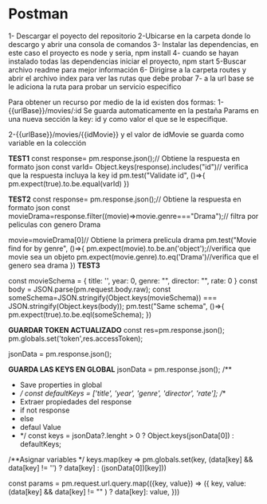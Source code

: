 Postman
=======

1- Descargar el poyecto del repositorio
2-Ubicarse en la carpeta donde lo descargo y abrir una consola de comandos
3- Instalar las dependencias, en este caso el proyecto es node y seria, npm install
4- cuando se hayan instalado todas las dependencias iniciar el proyecto, npm start
5-Buscar archivo readme para mejor información
6- Dirigirse a la carpeta routes y abrir el archivo index para ver las rutas que debe probar
7- a la url base se le adiciona la ruta para probar un servicio especifico

Para obtener un recurso por medio de la id existen dos formas:
1- {{urlBase}}/movies/:id
Se guarda automaticamente en la pestaña Params en una nueva sección la key: id y como valor el que se le especifique.

2-{{urlBase}}/movies/{{idMovie}}
y el valor de idMovie se guarda como variable  en la colección

**TEST1**
const response= pm.response.json();// Obtiene la respuesta en formato json
const varId= Object.keys(response).includes("id")// verifica que la respuesta incluya la key id
pm.test("Validate id", ()=>{
   pm.expect(true).to.be.equal(varId)
})

**TEST2**
const response= pm.response.json();// Obtiene la respuesta en formato json
const movieDrama=response.filter((movie)=>movie.genre==="Drama");// filtra por peliculas con genero Drama

movie=movieDrama[0]// Obtiene la primera prelicula drama
pm.test("Movie find for by genre", ()=>{
    pm.expect(movie).to.be.an('object');//verifica que movie sea un objeto
    pm.expect(movie.genre).to.eq('Drama')//verifica que el genero sea drama
})
**TEST3**

const movieSchema = {
    title: '',
    year: 0,
    genre: "",
    director: "",
    rate: 0
}
const body = JSON.parse(pm.request.body.raw);
const someSchema=JSON.stringify(Object.keys(movieSchema)) === JSON.stringify(Object.keys(body));
pm.test("Same schema", ()=>{
pm.expect(true).to.be.eql(someSchema);
})

**GUARDAR TOKEN ACTUALIZADO**
const res=pm.response.json();
pm.globals.set('token',res.accessToken);


jsonData = pm.response.json();

**GUARDA LAS KEYS EN GLOBAL**
jsonData = pm.response.json();
/** 
 * Save properties in global
 * */
const defaultKeys = ['title', 'year', 'genre', 'director', 'rate'];
/**
 * Extraer propiedades del response
 * if not response
 * else
 * defaul Value 
 * */
const keys = jsonData?.lenght > 0 ? Object.keys(jsonData[0]) : defaultKeys;

/**Asignar variables */
keys.map(key => pm.globals.set(key, (data[key] && data[key] != '') ? data[key] : (jsonData[0])[key]))



const params = pm.request.url.query.map(({key, value}) => ({
    key,
    value: (data[key] && data[key] != "" ) ? data[key]: value,
}))